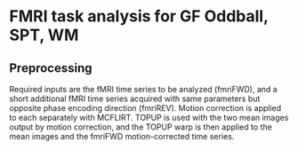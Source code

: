 # FMRI task analysis for GF Oddball, SPT, WM

## Preprocessing

Required inputs are the fMRI time series to be analyzed (fmriFWD), and a short additional fMRI time series acquired with same parameters but opposite phase encoding direction (fmriREV). Motion correction is applied to each separately with MCFLIRT. TOPUP is used with the two mean images output by motion correction, and the TOPUP warp is then applied to the mean images and the fmriFWD motion-corrected time series.

